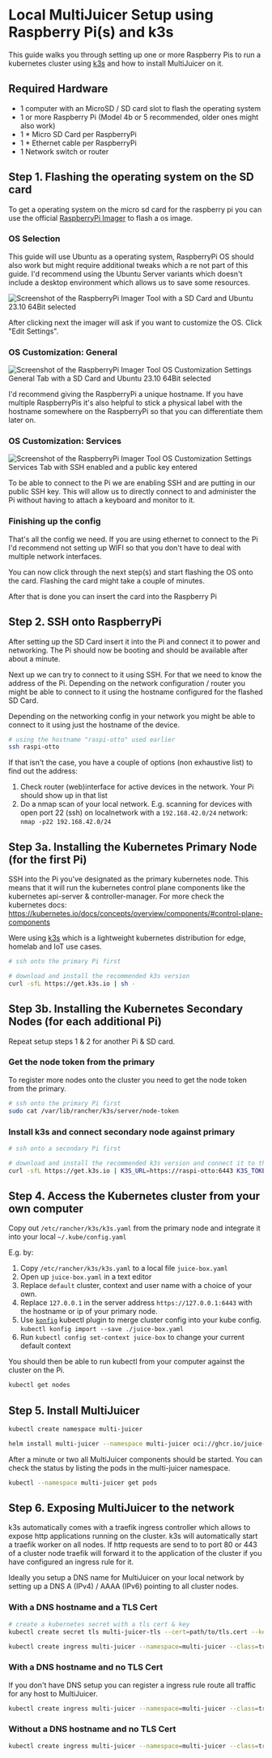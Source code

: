# Local MultiJuicer Setup using Raspberry Pi(s) and k3s

This guide walks you through setting up one or more Raspberry Pis to run a kubernetes cluster using [k3s](https://k3s.io/) and how to install MultiJuicer on it.

## Required Hardware

- 1 computer with an MicroSD / SD card slot to flash the operating system
- 1 or more Raspberry Pi (Model 4b or 5 recommended, older ones might also work)
- 1 * Micro SD Card per RaspberryPi
- 1 * Ethernet cable per RaspberryPi
- 1 Network switch or router

## Step 1. Flashing the operating system on the SD card

To get a operating system on the micro sd card for the raspberry pi you can use the official [RaspberryPi Imager](https://github.com/raspberrypi/rpi-imager) to flash a os image.

### OS Selection

This guide will use Ubuntu as a operating system, RaspberryPi OS should also work but might require additional tweaks which a re not part of this guide.
I'd recommend using the Ubuntu Server variants which doesn't include a desktop environment which allows us to save some resources.

![Screenshot of the RaspberryPi Imager Tool with a SD Card and Ubuntu 23.10 64Bit selected](./screenshots/raspberry-pi-imager-startscreen.webp)

After clicking next the imager will ask if you want to customize the OS. Click "Edit Settings".

### OS Customization: General

![Screenshot of the RaspberryPi Imager Tool OS Customization Settings General Tab with  a SD Card and Ubuntu 23.10 64Bit selected](./screenshots/raspberry-pi-imager-os-general.webp)

I'd recommend giving the RaspberryPi a unique hostname. If you have multiple RaspberryPis it's also helpful to stick a physical label with the hostname somewhere on the RaspberryPi so that you can differentiate them later on.

### OS Customization: Services

![Screenshot of the RaspberryPi Imager Tool OS Customization Settings Services Tab with SSH enabled and a public key entered](./screenshots/raspberry-pi-imager-os-services.webp)

To be able to connect to the Pi we are enabling SSH and are putting in our public SSH key.
This will allow us to directly connect to and administer the Pi without having to attach a keyboard and monitor to it.

### Finishing up the config

That's all the config we need.
If you are using ethernet to connect to the Pi I'd recommend not setting up WIFI so that you don't have to deal with multiple network interfaces.

You can now click through the next step(s) and start flashing the OS onto the card.
Flashing the card might take a couple of minutes.

After that is done you can insert the card into the Raspberry Pi

## Step 2. SSH onto RaspberryPi

After setting up the SD Card insert it into the Pi and connect it to power and networking.
The Pi should now be booting and should be available after about a minute.

Next up we can try to connect to it using SSH.
For that we need to know the address of the Pi.
Depending on the network configuration / router you might be able to connect to it using the hostname configured for the flashed SD Card.

Depending on the networking config in your network you might be able to connect to it using just the hostname of the device.

```bash
# using the hostname "raspi-otto" used earlier
ssh raspi-otto
```

If that isn't the case, you have a couple of options (non exhaustive list) to find out the address:

1. Check router (web)interface for active devices in the network. Your Pi should show up in that list
2. Do a nmap scan of your local network. E.g. scanning for devices with open port 22 (ssh) on localnetwork with a `192.168.42.0/24` network: `nmap -p22 192.168.42.0/24`

## Step 3a. Installing the Kubernetes Primary Node (for the first Pi)

SSH into the Pi you've designated as the primary kubernetes node.
This means that it will run the kubernetes control plane components like the kubernetes api-server & controller-manager. For more check the kubernetes docs: https://kubernetes.io/docs/concepts/overview/components/#control-plane-components

Were using [k3s](https://k3s.io/) which is a lightweight kubernetes distribution for edge, homelab and IoT use cases.

```bash
# ssh onto the primary Pi first

# download and install the recommended k3s version
curl -sfL https://get.k3s.io | sh -
```

## Step 3b. Installing the Kubernetes Secondary Nodes (for each additional Pi)

Repeat setup steps 1 & 2 for another Pi & SD card.

### Get the node token from the primary

To register more nodes onto the cluster you need to get the node token from the primary.

```bash
# ssh onto the primary Pi first
sudo cat /var/lib/rancher/k3s/server/node-token 
```

### Install k3s and connect secondary node against primary

```bash
# ssh onto a secondary Pi first

# download and install the recommended k3s version and connect it to the primary node
curl -sfL https://get.k3s.io | K3S_URL=https://raspi-otto:6443 K3S_TOKEN=mynodetoken sh -
```

## Step 4. Access the Kubernetes cluster from your own computer

Copy out `/etc/rancher/k3s/k3s.yaml` from the primary node and integrate it into your local `~/.kube/config.yaml`

E.g. by:

1. Copy `/etc/rancher/k3s/k3s.yaml` to a local file `juice-box.yaml`
2. Open up `juice-box.yaml` in a text editor
3. Replace `default` cluster, context and user name with a choice of your own.
4. Replace `127.0.0.1` in the server address `https://127.0.0.1:6443` with the hostname or ip of your primary node.
5. Use [`konfig`](https://github.com/corneliusweig/konfig) kubectl plugin to merge cluster config into your kube config. `kubectl konfig import --save ./juice-box.yaml`
6. Run `kubectl config set-context juice-box` to change your current default context

You should then be able to run kubectl from your computer against the cluster on the Pi.

```bash
kubectl get nodes
```

## Step 5. Install MultiJuicer

```bash
kubectl create namespace multi-juicer

helm install multi-juicer --namespace multi-juicer oci://ghcr.io/juice-shop/multi-juicer/helm/multi-juicer
```

After a minute or two all MultiJuicer components should be started.
You can check the status by listing the pods in the multi-juicer namespace.

```bash
kubectl --namespace multi-juicer get pods
```

## Step 6. Exposing MultiJuicer to the network

k3s automatically comes with a traefik ingress controller which allows to expose http applications running on the cluster.
k3s will automatically start a traefik worker on all nodes. 
If http requests are send to to port 80 or 443 of a cluster node traefik will forward it to the application of the cluster if you have configured an ingress rule for it.

Ideally you setup a DNS name for MultiJuicer on your local network by setting up a DNS A (IPv4) / AAAA (IPv6) pointing to all cluster nodes.

### With a DNS hostname and a TLS Cert

```bash
# create a kubernetes secret with a tls cert & key
kubectl create secret tls multi-juicer-tls --cert=path/to/tls.cert --key=path/to/tls.key

kubectl create ingress multi-juicer --namespace=multi-juicer --class=traefik --rule="multi-juicer.example.com/*=juice-balancer:3000,tls=multi-juicer-tls"
```

### With a DNS hostname and no TLS Cert

If you don't have DNS setup you can register a ingress rule route all traffic for any host to MultiJuicer.

```bash
kubectl create ingress multi-juicer --namespace=multi-juicer --class=traefik --rule="multi-juicer.example.com/*=juice-balancer:3000"
```

### Without a DNS hostname and no TLS Cert

```bash
kubectl create ingress multi-juicer --namespace=multi-juicer --class=traefik --rule="/*=juice-balancer:3000"
```
